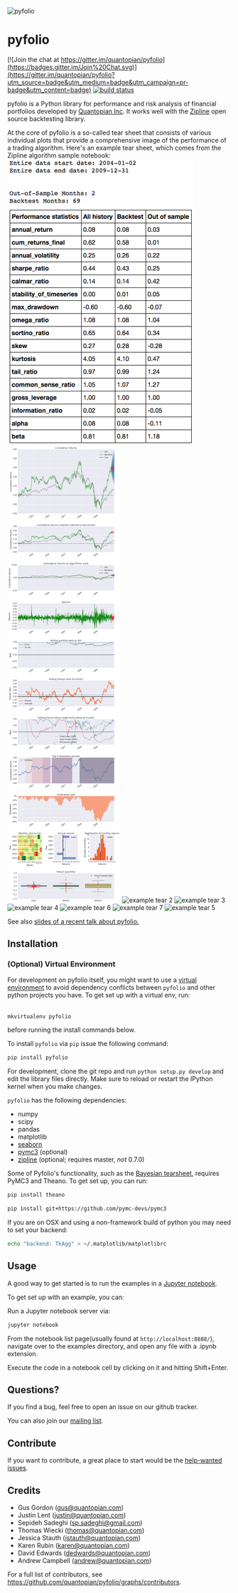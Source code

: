 ![pyfolio](https://media.quantopian.com/logos/open_source/pyfolio-logo-03.png "pyfolio")

# pyfolio

[![Join the chat at https://gitter.im/quantopian/pyfolio](https://badges.gitter.im/Join%20Chat.svg)](https://gitter.im/quantopian/pyfolio?utm_source=badge&utm_medium=badge&utm_campaign=pr-badge&utm_content=badge)
[![build status](https://travis-ci.org/quantopian/pyfolio.png?branch=master)](https://travis-ci.org/quantopian/pyfolio)

pyfolio is a Python library for performance and risk analysis of
financial portfolios developed by
[Quantopian Inc](https://www.quantopian.com). It works well with the
[Zipline](http://zipline.io) open source backtesting library.

At the core of pyfolio is a so-called tear sheet that consists of
various individual plots that provide a comprehensive image of the
performance of a trading algorithm. Here's an example tear sheet, which comes from the Zipline algorithm sample notebook:
![example tear 0](https://github.com/quantopian/pyfolio/raw/master/docs/example_tear_0.png "Example tear sheet created from a Zipline algo")
![example tear 1](https://github.com/quantopian/pyfolio/raw/master/docs/example_tear_1.png "Example tear sheet created from a Zipline algo")
![example tear 2](https://github.com/quantopian/pyfolio/raw/master/docs/example_tear_2.png)
![example tear 3](https://github.com/quantopian/pyfolio/raw/master/docs/example_tear_3.png)
![example tear 4](https://github.com/quantopian/pyfolio/raw/master/docs/example_tear_4.png)
![example tear 6](https://github.com/quantopian/pyfolio/raw/master/docs/example_tear_6.png)
![example tear 7](https://github.com/quantopian/pyfolio/raw/master/docs/example_tear_7.png)
![example tear 5](https://github.com/quantopian/pyfolio/raw/master/docs/example_tear_5.png)


See also [slides of a recent talk about pyfolio.](http://nbviewer.ipython.org/format/slides/github/quantopian/pyfolio/blob/master/pyfolio/examples/overview_slides.ipynb#/)

## Installation

### (Optional) Virtual Environment

For development on pyfolio itself, you might want to use a [virtual environment](http://docs.python-guide.org/en/latest/dev/virtualenvs/) to avoid dependency conflicts between `pyfolio` and other python projects you have. To get set up with a virtual env, run:
```bash

mkvirtualenv pyfolio
```
before running the install commands below.

To install `pyfolio` via `pip` issue the following command:

```bash
pip install pyfolio
```

For development, clone the git repo and run `python setup.py develop`
and edit the library files directly. Make sure to reload or restart
the IPython kernel when you make changes.

`pyfolio` has the following dependencies:
 - numpy
 - scipy
 - pandas
 - matplotlib
 - [seaborn](https://github.com/mwaskom/seaborn)
 - [pymc3](https://github.com/pymc-devs/pymc3) (optional)
 - [zipline](https://github.com/quantopian/zipline) (optional; requires master, *not* 0.7.0)

Some of Pyfolio's functionality, such as the [Bayesian tearsheet](https://github.com/quantopian/pyfolio/blob/master/pyfolio/examples/bayesian.ipynb), requires PyMC3 and Theano. To get set up, you can run:

```bash
pip install theano
```

```bash
pip install git+https://github.com/pymc-devs/pymc3
```

If you are on OSX and using a non-framework build of python you may need to set your backend:
``` bash
echo "backend: TkAgg" > ~/.matplotlib/matplotlibrc
```

## Usage

A good way to get started is to run the examples in a [Jupyter notebook](http://jupyter.org/).

To get set up with an example, you can:

Run a Jupyter notebook server via:

```bash
jupyter notebook
```

From the notebook list page(usually found at `http://localhost:8888/`), navigate over to the examples directory, and open any file with a .ipynb extension.

Execute the code in a notebook cell by clicking on it and hitting Shift+Enter.

## Questions?

If you find a bug, feel free to open an issue on our github tracker.

You can also join our [mailing list](https://groups.google.com/forum/#!forum/pyfolio).

## Contribute

If you want to contribute, a great place to start would be the [help-wanted issues](https://github.com/quantopian/pyfolio/issues?q=is%3Aopen+is%3Aissue+label%3A%22help+wanted%22).

## Credits

* Gus Gordon (gus@quantopian.com)
* Justin Lent (justin@quantopian.com)
* Sepideh Sadeghi (sp.sadeghi@gmail.com)
* Thomas Wiecki (thomas@quantopian.com)
* Jessica Stauth (jstauth@quantopian.com)
* Karen Rubin (karen@quantopian.com)
* David Edwards (dedwards@quantopian.com)
* Andrew Campbell (andrew@quantopian.com)

For a full list of contributors, see https://github.com/quantopian/pyfolio/graphs/contributors.
